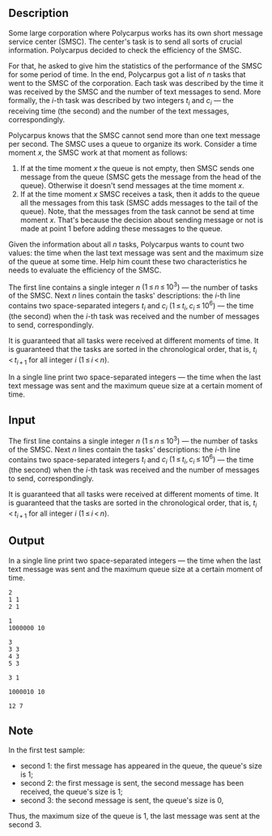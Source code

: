 ## Description

<div><p>Some large corporation where Polycarpus works has its own short message service center (SMSC). The center's task is to send all sorts of crucial information. Polycarpus decided to check the efficiency of the SMSC. </p><p>For that, he asked to give him the statistics of the performance of the SMSC for some period of time. In the end, Polycarpus got a list of <span class="tex-span"><i>n</i></span> tasks that went to the SMSC of the corporation. Each task was described by the time it was received by the SMSC and the number of text messages to send. More formally, the <span class="tex-span"><i>i</i></span>-th task was described by two integers <span class="tex-span"><i>t</i><sub class="lower-index"><i>i</i></sub></span> and <span class="tex-span"><i>c</i><sub class="lower-index"><i>i</i></sub></span> — the receiving time (the second) and the number of the text messages, correspondingly.</p><p>Polycarpus knows that the SMSC cannot send more than one text message per second. The SMSC uses a queue to organize its work. Consider a time moment <span class="tex-span"><i>x</i></span>, the SMSC work at that moment as follows:</p><ol> <li> If at the time moment <span class="tex-span"><i>x</i></span> the queue is not empty, then SMSC sends one message from the queue (SMSC gets the message from the head of the queue). Otherwise it doesn't send messages at the time moment <span class="tex-span"><i>x</i></span>. </li><li> If at the time moment <span class="tex-span"><i>x</i></span> SMSC receives a task, then it adds to the queue all the messages from this task (SMSC adds messages to the tail of the queue). Note, that the messages from the task cannot be send at time moment <span class="tex-span"><i>x</i></span>. That's because the decision about sending message or not is made at point 1 before adding these messages to the queue. </li></ol><p>Given the information about all <span class="tex-span"><i>n</i></span> tasks, Polycarpus wants to count two values: the time when the last text message was sent and the maximum size of the queue at some time. Help him count these two characteristics he needs to evaluate the efficiency of the SMSC.</p></div><div class="input-specification"><p>The first line contains a single integer <span class="tex-span"><i>n</i></span> <span class="tex-span">(1 ≤ <i>n</i> ≤ 10<sup class="upper-index">3</sup>)</span> — the number of tasks of the SMSC. Next <span class="tex-span"><i>n</i></span> lines contain the tasks' descriptions: the <span class="tex-span"><i>i</i></span>-th line contains two space-separated integers <span class="tex-span"><i>t</i><sub class="lower-index"><i>i</i></sub></span> and <span class="tex-span"><i>c</i><sub class="lower-index"><i>i</i></sub></span> <span class="tex-span">(1 ≤ <i>t</i><sub class="lower-index"><i>i</i></sub>, <i>c</i><sub class="lower-index"><i>i</i></sub> ≤ 10<sup class="upper-index">6</sup>)</span> — the time (the second) when the <span class="tex-span"><i>i</i></span>-th task was received and the number of messages to send, correspondingly.</p><p>It is guaranteed that all tasks were received at different moments of time. It is guaranteed that the tasks are sorted in the chronological order, that is, <span class="tex-span"><i>t</i><sub class="lower-index"><i>i</i></sub> &lt; <i>t</i><sub class="lower-index"><i>i</i> + 1</sub></span> for all integer <span class="tex-span"><i>i</i></span> <span class="tex-span">(1 ≤ <i>i</i> &lt; <i>n</i>)</span>.</p></div><div class="output-specification"><p>In a single line print two space-separated integers — the time when the last text message was sent and the maximum queue size at a certain moment of time.</p></div>

## Input

<p>The first line contains a single integer <span class="tex-span"><i>n</i></span> <span class="tex-span">(1 ≤ <i>n</i> ≤ 10<sup class="upper-index">3</sup>)</span> — the number of tasks of the SMSC. Next <span class="tex-span"><i>n</i></span> lines contain the tasks' descriptions: the <span class="tex-span"><i>i</i></span>-th line contains two space-separated integers <span class="tex-span"><i>t</i><sub class="lower-index"><i>i</i></sub></span> and <span class="tex-span"><i>c</i><sub class="lower-index"><i>i</i></sub></span> <span class="tex-span">(1 ≤ <i>t</i><sub class="lower-index"><i>i</i></sub>, <i>c</i><sub class="lower-index"><i>i</i></sub> ≤ 10<sup class="upper-index">6</sup>)</span> — the time (the second) when the <span class="tex-span"><i>i</i></span>-th task was received and the number of messages to send, correspondingly.</p><p>It is guaranteed that all tasks were received at different moments of time. It is guaranteed that the tasks are sorted in the chronological order, that is, <span class="tex-span"><i>t</i><sub class="lower-index"><i>i</i></sub> &lt; <i>t</i><sub class="lower-index"><i>i</i> + 1</sub></span> for all integer <span class="tex-span"><i>i</i></span> <span class="tex-span">(1 ≤ <i>i</i> &lt; <i>n</i>)</span>.</p>

## Output

<p>In a single line print two space-separated integers — the time when the last text message was sent and the maximum queue size at a certain moment of time.</p>





```input1
2
1 1
2 1

```




```input2
1
1000000 10

```




```input3
3
3 3
4 3
5 3

```




```output1
3 1

```




```output2
1000010 10

```




```output3
12 7

```



## Note

<p>In the first test sample: </p><ul> <li> second 1: the first message has appeared in the queue, the queue's size is 1; </li><li> second 2: the first message is sent, the second message has been received, the queue's size is 1; </li><li> second 3: the second message is sent, the queue's size is 0, </li></ul><p>Thus, the maximum size of the queue is 1, the last message was sent at the second 3.</p>
